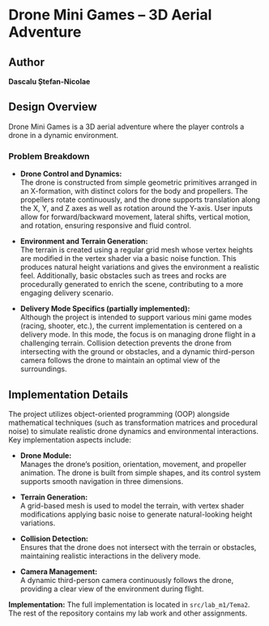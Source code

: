 # Drone Mini Games – 3D Aerial Adventure

## Author
**Dascalu Ștefan-Nicolae**

## Design Overview

Drone Mini Games is a 3D aerial adventure where the player controls a drone in a dynamic environment. 

### Problem Breakdown
- **Drone Control and Dynamics:**  
  The drone is constructed from simple geometric primitives arranged in an X-formation, with distinct colors for the body and propellers. The propellers rotate continuously, and the drone supports translation along the X, Y, and Z axes as well as rotation around the Y-axis. User inputs allow for forward/backward movement, lateral shifts, vertical motion, and rotation, ensuring responsive and fluid control.

- **Environment and Terrain Generation:**  
  The terrain is created using a regular grid mesh whose vertex heights are modified in the vertex shader via a basic noise function. This produces natural height variations and gives the environment a realistic feel. Additionally, basic obstacles such as trees and rocks are procedurally generated to enrich the scene, contributing to a more engaging delivery scenario.

- **Delivery Mode Specifics (partially implemented):**  
  Although the project is intended to support various mini game modes (racing, shooter, etc.), the current implementation is centered on a delivery mode. In this mode, the focus is on managing drone flight in a challenging terrain. Collision detection prevents the drone from intersecting with the ground or obstacles, and a dynamic third-person camera follows the drone to maintain an optimal view of the surroundings.

## Implementation Details

The project utilizes object-oriented programming (OOP) alongside mathematical techniques (such as transformation matrices and procedural noise) to simulate realistic drone dynamics and environmental interactions. Key implementation aspects include:

- **Drone Module:**  
  Manages the drone’s position, orientation, movement, and propeller animation. The drone is built from simple shapes, and its control system supports smooth navigation in three dimensions.

- **Terrain Generation:**  
  A grid-based mesh is used to model the terrain, with vertex shader modifications applying basic noise to generate natural-looking height variations.

- **Collision Detection:**  
  Ensures that the drone does not intersect with the terrain or obstacles, maintaining realistic interactions in the delivery mode.

- **Camera Management:**  
  A dynamic third-person camera continuously follows the drone, providing a clear view of the environment during flight.

**Implementation:** The full implementation is located in `src/lab_m1/Tema2`. The rest of the repository contains my lab work and other assignments.
